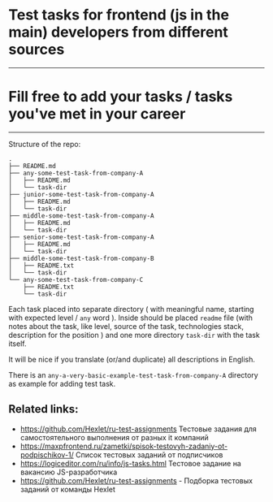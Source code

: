 # Test tasks for frontend (js in the main) developers from different sources

---
# Fill free to add your tasks / tasks you've met in your career

---

Structure of the repo:
```
.
├── README.md
├── any-some-test-task-from-company-A
│   ├── README.md
│   └── task-dir
├── junior-some-test-task-from-company-A
│   ├── README.md
│   └── task-dir
├── middle-some-test-task-from-company-A
│   ├── README.md
│   └── task-dir
├── senior-some-test-task-from-company-A
│   ├── README.md
│   └── task-dir
├── middle-some-test-task-from-company-B
│   ├── README.txt
│   └── task-dir
└── any-some-test-task-from-company-C
    ├── README.txt
    └── task-dir

```

Each task placed into separate directory ( with meaningful name, starting with expected level / `any` word ). Inside should be placed `readme` file (with notes about the task, like level, source of the task, technologies stack, description for the position ) and one more directory `task-dir` with the task itself.

It will be nice if you translate (or/and duplicate) all descriptions in English.

There is an `any-a-very-basic-example-test-task-from-company-A` directory as example for adding test task.

## Related links:

- https://github.com/Hexlet/ru-test-assignments Тестовые задания для самостоятельного выполнения от разных it компаний
- https://maxpfrontend.ru/zametki/spisok-testovyh-zadaniy-ot-podpischikov-1/ Список тестовых заданий от подписчиков
- https://logiceditor.com/ru/info/js-tasks.html Тестовое задание на вакансию JS-разработчика
- https://github.com/Hexlet/ru-test-assignments - Подборка тестовых заданий от команды Hexlet
